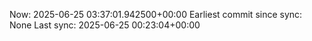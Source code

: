 Now: 2025-06-25 03:37:01.942500+00:00 Earliest commit since sync: None Last sync: 2025-06-25 00:23:04+00:00
